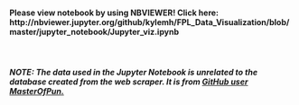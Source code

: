 <h4>Please view notebook by using NBVIEWER! Click here:
<br>
http://nbviewer.jupyter.org/github/kylemh/FPL_Data_Visualization/blob/master/jupyter_notebook/Jupyter_viz.ipynb</h4>
<br>
<h5><b>NOTE:</b> The data used in the Jupyter Notebook is unrelated to the database created from the web scraper. It is from <a href="https://morph.io/masterofpun/player_data_premier_league">GitHub user MasterOfPun</href>.</h5>
